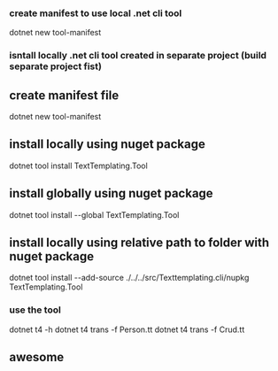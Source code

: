 ### create manifest to use local .net cli tool
dotnet new tool-manifest
### isntall locally .net cli tool created in separate project (build separate project fist)
## create manifest file
dotnet new tool-manifest
## install locally using nuget package
dotnet tool install TextTemplating.Tool
## install globally using nuget package
dotnet tool install --global TextTemplating.Tool
## install locally using relative path to folder with nuget package
dotnet tool install --add-source ./../../src/Texttemplating.cli/nupkg TextTemplating.Tool

### use the tool
dotnet t4 -h
dotnet t4 trans -f Person.tt
dotnet t4 trans -f Crud.tt  
## awesome
